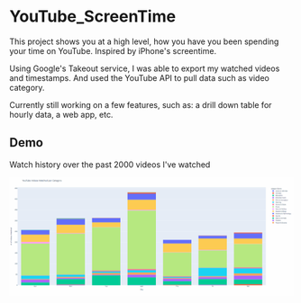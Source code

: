 # YouTube_ScreenTime

This project shows you at a high level, how you have you been spending your time on YouTube. Inspired by iPhone's screentime.

Using Google's Takeout service, I was able to export my watched videos and timestamps. And used the YouTube API to pull data such as video category.

Currently still working on a few features, such as: a drill down table for hourly data, a web app, etc.

## Demo
Watch history over the past 2000 videos I've watched 

![Alt Text](./demo/screentime_demo.gif)




